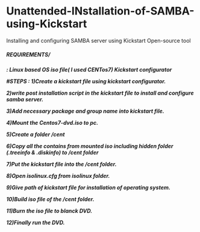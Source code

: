 # Unattended-INstallation-of-SAMBA-using-Kickstart
Installing and configuring  SAMBA server using Kickstart Open-source tool 
<h5>REQUIREMENTS/<h5> :
Linux based OS iso file( I used CENTos7)
Kickstart configurator

#STEPS :
1)Create a kickstart file using kickstart configurator.

2)write post installation script in the kickstart file to install and configure samba server.

3)Add necessary package and group name into kickstart file.

4)Mount the Centos7-dvd.iso to pc.

5)Create a folder /cent

6)Copy all the contains from mounted iso including hidden folder (.treeinfo & .diskinfo) to  /cent folder

7)Put the kickstart file  into the /cent folder.

8)Open isolinux.cfg from isolinux folder.

9)Give path of kickstart file for installation of operating system.

10)Build iso file of the /cent folder.

11)Burn the iso file to  blanck DVD.

12)Finally run the DVD.


